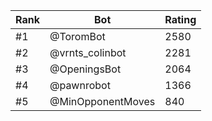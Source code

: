 Rank|Bot|Rating
---|---|---
#1|@ToromBot|2580
#2|@vrnts_colinbot|2281
#3|@OpeningsBot|2064
#4|@pawnrobot|1366
#5|@MinOpponentMoves|840
